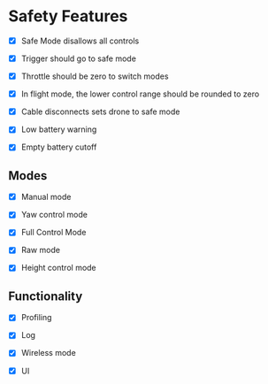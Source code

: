 # Safety Features

- [x] Safe Mode disallows all controls
- [x] Trigger should go to safe mode
- [x] Throttle should be zero to switch modes
- [x] In flight mode, the lower control range should be rounded to zero
- [x] Cable disconnects sets drone to safe mode
- [x] Low battery warning
- [x] Empty battery cutoff



## Modes

- [x] Manual mode
- [x] Yaw control mode
- [x] Full Control Mode
- [x] Raw mode
- [x] Height control mode



## Functionality

- [x] Profiling
- [x] Log
- [x] Wireless mode
- [x] UI
 
